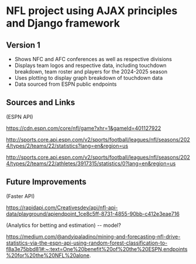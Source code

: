 # NFL project using AJAX principles and Django framework

## Version 1
- Shows NFC and AFC conferences as well as respective divisions
- Displays team logos and respective data, including touchdown breakdown, team roster and players for the 2024-2025 season
- Uses plotting to display graph breakdown of touchdown data
- Data sourced from ESPN public endpoints

## Sources and Links

(ESPN API)

https://cdn.espn.com/core/nfl/game?xhr=1&gameId=401127922

http://sports.core.api.espn.com/v2/sports/football/leagues/nfl/seasons/2024/types/2/teams/22/statistics?lang=en&region=us

http://sports.core.api.espn.com/v2/sports/football/leagues/nfl/seasons/2024/types/2/teams/22/athletes/3917315/statistics/0?lang=en&region=us

## Future Improvements

(Faster API)

https://rapidapi.com/Creativesdev/api/nfl-api-data/playground/apiendpoint_1ce8c5ff-8731-4855-90bb-c412e3eae716

(Analytics for betting and estimation) -- model?

https://medium.com/@andyjpaladino/mining-and-forecasting-nfl-drive-statistics-via-the-espn-api-using-random-forest-classification-to-f8a3e75bbd81#:~:text=One%20benefit%20of%20the%20ESPN,endpoints%20for%20the%20NFL%20alone.


